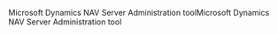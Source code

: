 <span data-ttu-id="571f4-101">Microsoft Dynamics NAV Server Administration tool</span><span class="sxs-lookup"><span data-stu-id="571f4-101">Microsoft Dynamics NAV Server Administration tool</span></span>